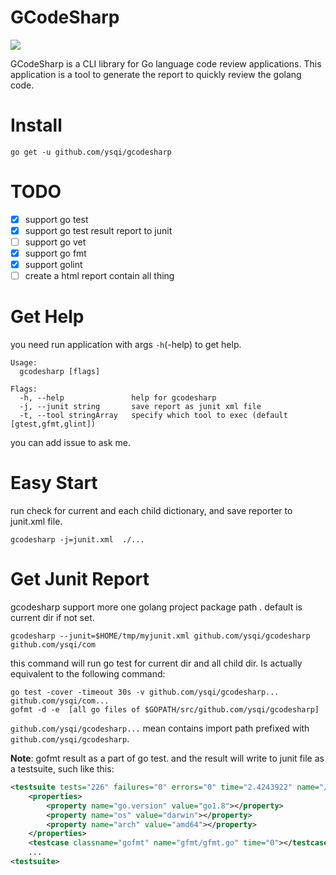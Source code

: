 # GCodeSharp

![](https://api.travis-ci.org/ysqi/gcodesharp.svg?branch=master)

GCodeSharp is a CLI library for Go language code review applications.
This application is a tool to generate the report to quickly review the golang code.

# Install
```shell
go get -u github.com/ysqi/gcodesharp
```

# TODO

- [x] support go test
- [x] support go test result report to junit
- [ ] support go vet
- [x] support go fmt
- [x] support golint
- [ ] create a html report contain all thing

# Get Help
you need run application with args `-h`(-help) to get help.
```text 
Usage:
  gcodesharp [flags]

Flags:
  -h, --help               help for gcodesharp
  -j, --junit string       save report as junit xml file
  -t, --tool stringArray   specify which tool to exec (default [gtest,gfmt,glint])
```
you can add issue to ask me.

# Easy Start 
run check for current and each child dictionary, and save reporter to junit.xml file.
```shell
gcodesharp -j=junit.xml  ./...
```

# Get Junit Report

gcodesharp support more one golang project package path . default is current dir if not set.

```shell
gcodesharp --junit=$HOME/tmp/myjunit.xml github.com/ysqi/gcodesharp github.com/ysqi/com
```
this command will run go test for current dir and all child dir. Is actually equivalent to the following command:
```shell
go test -cover -timeout 30s -v github.com/ysqi/gcodesharp... github.com/ysqi/com...
gofmt -d -e  [all go files of $GOPATH/src/github.com/ysqi/gcodesharp]
```
`github.com/ysqi/gcodesharp...` mean contains import path prefixed with `github.com/ysqi/gcodesharp`.

**Note**: gofmt result as a part of go test. and the result will write to junit file as a testsuite, such like this:
```xml
<testsuite tests="226" failures="0" errors="0" time="2.4243922" name="/usr/local/go/bin/gofmt" timestamp="2017-10-08T23:39:45">
	<properties>
		<property name="go.version" value="go1.8"></property>
		<property name="os" value="darwin"></property>
		<property name="arch" value="amd64"></property>
	</properties>
	<testcase classname="gofmt" name="gfmt/gfmt.go" time="0"></testcase>
	...
<testsuite>
```